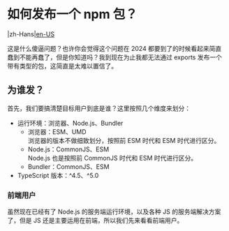 # 如何发布一个 npm 包？

|zh-Hans|[en-US](./README.md)

这是什么傻逼问题？也许你会觉得这个问题在 2024 都要到了的时候看起来简直蠢到不能再蠢了，但是你知道吗？我到现在为止我都无法通过 exports 发布一个带有类型的包，这简直是太难以置信了。

## 为谁发？

首先，我们要搞清楚目标用户到底是谁？这里按照几个维度来划分：

* 运行环境：浏览器、Node.js、Bundler
  * 浏览器：ESM、UMD\
    浏览器的版本不做细致划分，按照前 ESM 时代和 ESM 时代进行区分。
  * Node.js：CommonJS、ESM\
    Node.js 也是按照前 CommonJS 时代和 ESM 时代进行区分。
  * Bundler：CommonJS、ESM
* TypeScript 版本：^4.5、^5.0

### 前端用户

虽然现在已经有了 Node.js 的服务端运行环境，以及各种 JS 的服务端解决方案了，但是 JS 还是主要运用在前端，所以我们先来看看前端用户。
